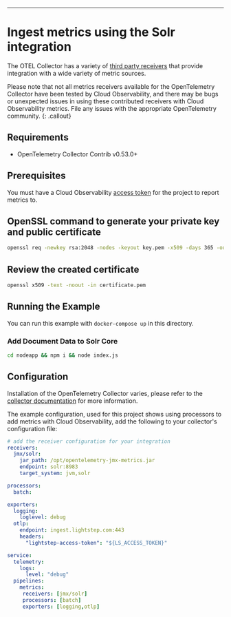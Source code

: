 ---
# Ingest metrics using the Solr integration

The OTEL Collector has a variety of [third party receivers](https://github.com/open-telemetry/opentelemetry-collector-contrib/tree/master/receiver) that provide integration with a wide variety of metric sources.

Please note that not all metrics receivers available for the OpenTelemetry Collector have been tested by Cloud Observability, and there may be bugs or unexpected issues in using these contributed receivers with Cloud Observability metrics. File any issues with the appropriate OpenTelemetry community.
{: .callout}

## Requirements

* OpenTelemetry Collector Contrib v0.53.0+

## Prerequisites

You must have a Cloud Observability [access token](/docs/create-and-manage-access-tokens) for the project to report metrics to.

## OpenSSL command to generate your private key and public certificate
```sh
openssl req -newkey rsa:2048 -nodes -keyout key.pem -x509 -days 365 -out certificate.pem
```

## Review the created certificate
```sh
openssl x509 -text -noout -in certificate.pem
```

## Running the Example

You can run this example with `docker-compose up` in this directory.

### Add Document Data to Solr Core
```sh
cd nodeapp && npm i && node index.js
```

## Configuration

Installation of the OpenTelemetry Collector varies, please refer to the [collector documentation](https://opentelemetry.io/docs/collector/) for more information.

The example configuration, used for this project shows using processors to add metrics with Cloud Observability, add the following to your collector's configuration file:

``` yaml
# add the receiver configuration for your integration
receivers:
  jmx/solr:
    jar_path: /opt/opentelemetry-jmx-metrics.jar
    endpoint: solr:8983
    target_system: jvm,solr

processors:
  batch:

exporters:
  logging:
    loglevel: debug
  otlp:
    endpoint: ingest.lightstep.com:443
    headers: 
      "lightstep-access-token": "${LS_ACCESS_TOKEN}"

service:
  telemetry:
    logs:
      level: "debug"
  pipelines:
    metrics:
     receivers: [jmx/solr]
     processors: [batch]
     exporters: [logging,otlp]  

```
